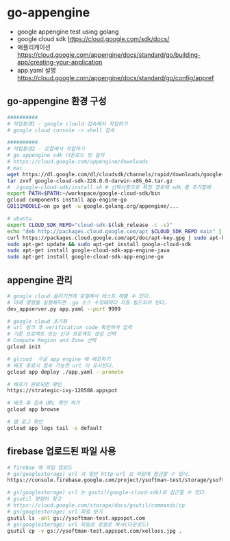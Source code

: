 # go-appengine

- google appengine test using golang
- google cloud sdk https://cloud.google.com/sdk/docs/
- 애플리케이션  https://cloud.google.com/appengine/docs/standard/go/building-app/creating-your-application
- app.yaml 설명 https://cloud.google.com/appengine/docs/standard/go/config/appref

## go-appengine 환경 구성

```bash
##########
# 작업환경1 - google clould 접속해서 작업하기
# google cloud console -> shell 접속

##########
# 작업환경2 - 로컬에서 작업하기
# go appengine sdk 다운로드 및 설치
# https://cloud.google.com/appengine/downloads
# mac
wget https://dl.google.com/dl/cloudsdk/channels/rapid/downloads/google-cloud-sdk-228.0.0-darwin-x86_64.tar.gz
tar zxvf google-cloud-sdk-228.0.0-darwin-x86_64.tar.gz
# ./google-cloud-sdk/install.sh # 선택사항으로 특정 경로에 sdk 를 추가할때
export PATH=$PATH:~/workspace/google-cloud-sdk/bin
gcloud components install app-engine-go
GO111MODULE=on go get -u google.golang.org/appengine/...

# ubuntu
export CLOUD_SDK_REPO="cloud-sdk-$(lsb_release -c -s)"
echo "deb http://packages.cloud.google.com/apt $CLOUD_SDK_REPO main" | sudo tee -a /etc/apt/sources.list.d/google-cloud-sdk.list
curl https://packages.cloud.google.com/apt/doc/apt-key.gpg | sudo apt-key add -
sudo apt-get update && sudo apt-get install google-cloud-sdk
sudo apt-get install google-cloud-sdk-app-engine-java
sudo apt-get install google-cloud-sdk-app-engine-go
```

## appengine 관리

```bash
# google cloud 올리기전에 로컬에서 테스트 해볼 수 있다.
# 아래 명령을 실행해두면 .go 소스 수정때마다 자동 빌드되어 된다.
dev_appserver.py app.yaml --port 9999

# google cloud 초기화
# url 링크 후 verification code 확인하여 입력
# 기존 프로젝트 또는 신규 프로젝트 생성 선택
# Compute Region and Zone 선택
gcloud init

# glcoud  구글 app engine 에 배포하기
# 배포 종료시 접속 가능한 url 이 표시된다.
gcloud app deploy ./app.yaml --promote

# 배포가 완료되면 확인
https://strategic-ivy-120508.appspot

# 배포 후 접속 URL 확인 하기
gcloud app browse

# 앱 로그 확인
gcloud app logs tail -s default
```

## firebase 업로드된 파일 사용

```bash
# firebae 에 파일 업로드
# gs(googlestorage) url 과 일반 http url 로 파일에 접근할 수 있다.
https://console.firebase.google.com/project/ysoftman-test/storage/ysoftman-test.appspot.com/files

# gs(googlestorage) url 는 gsutil(google-cloud-sdk)로 접근할 수 있다.
# gsutil 명령어 참고
# https://cloud.google.com/storage/docs/gsutil/commands/cp
# gs(googlestorage) url 파일 보기
gsutil ls -ahl gs://ysoftman-test.appspot.com
# gs(googlestorage) url 파일로 로컬로 복사(다운로드)
gsutil cp -v gs://ysoftman-test.appspot.com/xelloss.jpg .
